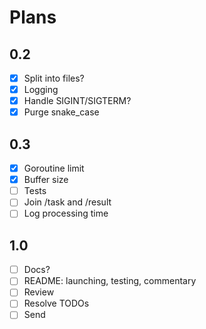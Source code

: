 # Plans

## 0.2

- [x] Split into files?
- [x] Logging
- [x] Handle SIGINT/SIGTERM?
- [x] Purge snake_case

## 0.3

- [x] Goroutine limit
- [x] Buffer size
- [ ] Tests
- [ ] Join /task and /result
- [ ] Log processing time

## 1.0

- [ ] Docs?
- [ ] README: launching, testing, commentary
- [ ] Review
- [ ] Resolve TODOs
- [ ] Send

